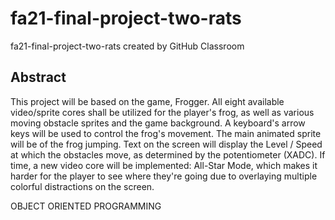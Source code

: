 # fa21-final-project-two-rats
fa21-final-project-two-rats created by GitHub Classroom

## Abstract

This project will be based on the game, Frogger. All eight available video/sprite cores shall be utilized for the player's frog, as well as various moving obstacle sprites and the game background. A keyboard's arrow keys will be used to control the frog's movement. The main animated sprite will be of the frog jumping. Text on the screen will display the Level / Speed at which the obstacles move, as determined by the potentiometer (XADC). If time, a new video core will be implemented: All-Star Mode, which makes it harder for the player to see where they're going due to overlaying multiple colorful distractions on the screen.


OBJECT ORIENTED PROGRAMMING

